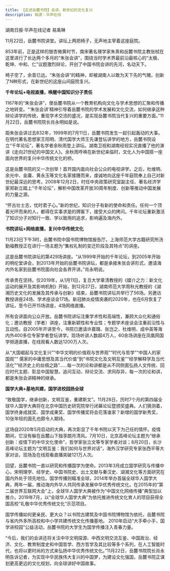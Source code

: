 ```yaml
---
title: 【走进岳麓书院】会讲，新世纪的文化复兴
description: 稿源：华声在线
---
```

湖南日报·华声在线记者 易禹琳

11月22日，岳麓书院讲堂。讲坛上两把椅子，无声地主宰着这座庭院。

853年前，正是这样的银杏微黄时节，南宋著名理学家朱熹和岳麓书院主教张栻在这里进行了长达两个多月的“朱张会讲”，围绕当时学术界最前沿最核心的“太极、乾坤、中和、仁”议题激烈辩论，开创了中国书院会讲的先河，名动天下。

椅子空了，余音已远。“朱张会讲”的精神，却被湖南人以敢为天下先的气魄，创新了N种形式，在新世纪的这座山间庭院复兴。

**千年论坛+电视直播，唤醒中国知识分子责任**

1167年的“朱张会讲”，使岳麓书院从一个教育机构向文化与学术思想的汇聚和传播之地转变。“‘朱张会讲’精神引导着岳麓书院的学术发展和文化交流，如何继承这种辩论讲学的传统，重现学术交流的盛况，是实现岳麓书院当代复兴的重要方面。”11月22日，岳麓书院院长肖永明如是说。

距朱张会讲过去832年，1999年的7月11日，岳麓书院发生一起引起轰动的大事。在明代著名思想家王阳明、清代国学大师王先谦登坛讲学的地方，岳麓书院设立“千年论坛”，著名学者余秋雨登上讲坛。湖南卫视和湖南经视实况直播了他的演讲《走向21世纪的中国文人》。余秋雨呼唤在新世纪来临时，文化人为中国搭一座面向世界的复兴中华传统文化的桥。

这是岳麓书院的又一次创举！首开国内面向社会公众的电视讲学。之后，杜维明、余光中、金庸、黄永玉等文化名家接踵而来，虔诚地向这座千年庭院奉上自己对新世纪最深远的思考。2008年12月2日，时任中央政策研究室副主任、著名经济学家郑新立踏上“千年论坛”，解析中国改革开放30周年制度、创新等推动中国发展的力量之源。

“怀古壮士志，忧时君子心。”新的世纪，知识分子有新的使命和责任。任何一个顶着光环而来的人，都得在实事求是的牌匾下，接受大众的拷问。千年论坛重新激活了知识分子对知行一致、学以致用的追求，影响遍及海内外。

**书院讲坛+网络直播，复兴中华传统文化**

11月23日下午3时，岳麓书院中国书院博物馆报告厅。上海师范大学古籍研究所汤勤福教授正在进行一场主题为“集权礼制的变迁阶段及其特点”的讲座。

这是岳麓书院讲坛的第429场讲座。“从1999年开始的千年论坛，到2005年开始的明伦堂讲会，到2013年开始的岳麓书院讲坛，都是承接朱张会讲形式，邀请海内外名家到岳麓书院面向社会各界开讲。”肖永明说。

传承贵在坚持。仅2019年，从1月11日，复旦大学章清教授的《媒介之力：新文化运动的展开及其影响机制》开始，到12月27日，湖南师范大学周秋光教授的《湖湘历史文化的发展及其传承与创新》结束，岳麓书院讲坛共举行了56场。另邀访教授讲座24场、学术座谈会17场。新冠肺炎疫情突袭的2020年，也在6月恢复了讲坛，至今已开15场讲座，4场网络直播。

所有会讲面向公众开放。岳麓书院讲坛注重学术性和高端性，兼顾大众化和通俗化；邀访教授（学者）讲座，注重新颖性和专业性；专题学术座谈会注重前沿性与互动性。自2005年开讲至今，书院已邀请许嘉璐、张岂之、杜维明、成中英等海内外400多位专家学者登坛讲学。现场听讲人数超4万人，60余场讲座在凤凰网国学频道直播，在线观看人数达1200万人次。

从“大国崛起与文化复兴”“中华文明的价值观与世界观”“时代与哲学”“中国人的家国观”“ 儒家的中庸思想及其当代价值”到“书院文化及文明互鉴”“经学解释学及当代活化”“经济史上的丝绸之路”……每一次的论和讲都是从不同侧面弘扬人文传统、回应时代主题、彰显中国智慧。追问互动，辩论交流、求同存异，每一次的论和讲，都是朱张会讲精神的继承。

**国学大典+基地共建，国学进校园扬全球**

“致敬国学，继承创新，文明互鉴，重建斯文”。11月28日，历时7个月的第四届全球华人国学大典将在北京中国历史研究院举行闭幕论坛暨颁奖盛典。人们猜测着，国学终身成就奖、国学成果奖、国学传播奖将会花落谁家？新增的国学新秀奖，10张年轻的面孔也颇令人期待。

这场自2020年5月启动的大典，再次彰显了千年书院以天下为己任的情怀。疫情期间，它没有躲在岳麓山下独享朗月清风。7月10日，北京高峰论坛主题为“继承创新：疫情下的中华文化使命”，哲学家张立文等专家学者对谈；8月20日，长沙高峰论坛主题为“文明互鉴：我们如何与世界对话”，海外汉学研究专家张西平等大家对谈，现场及在线观看直播突破121万人次。

回望，岳麓书院一直以研究和传播国学为使命。2013年3月成立国学研究与传播中心，宋明理学、经学史、中国书院史、出土文献与秦汉史、湖湘文化等方面研究在国内外处于领先地位。国学传播则瞄准全球，2014年举办首届全球华人国学大典，两年一届，推动海内外华人共同传承发展中华优秀传统文化。在2015年的“第二届世界互联网大会”上，全球华人国学大典被作为“中国文化网络传播”典型加以推介。2019年7月，以“全球华人国学大典”为依托推进传统文化育人的项目获得全国高校“礼敬中华优秀传统文化”示范项目。

国学传播如何更亲民、更大众？以书院古建筑及中国书院博物馆为依托，岳麓书院与省内外多所高校和中小学共建传统文化传播基地。 2010年启动“大手牵小手，国学进校园”公益活动，岳麓书院的大学生为国学传播注入青春力量。

“今后，我们的会讲还将关注中华文明探源、中西文明交流互鉴、中国政治、经济、文化、教育制度史和中国哲学、西方哲学及其比较等多个系列，在人工智能时代，也将以更时尚的方式来弘扬中华优秀传统文化。”11月22日，岳麓书院院长肖永明告诉记者，为实现中华民族伟大复兴的中国梦，为建设文化强国，岳麓书院正谋划更高更远的文化规划，向全球讲好中国故事。